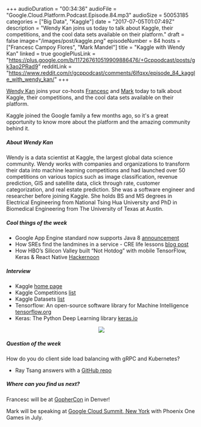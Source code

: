 +++
audioDuration = "00:34:36"
audioFile = "Google.Cloud.Platform.Podcast.Episode.84.mp3"
audioSize = 50053185
categories = ["Big Data", "Kaggle"]
date = "2017-07-05T01:07:49Z"
description = "Wendy Kan joins us today to talk about Kaggle, their competitions, and the cool data sets available on their platform."
draft = false
image="/images/post/kaggle.png"
episodeNumber = 84
hosts = ["Francesc Campoy Flores", "Mark Mandel"]
title = "Kaggle with Wendy Kan"
linked = true
googlePlusLink = "https://plus.google.com/b/117267610519909886476/+Gcppodcast/posts/gk3ao2PRad9"
redditLink = "https://www.reddit.com/r/gcppodcast/comments/6lfqxx/episode_84_kaggle_with_wendy_kan/"
+++

[Wendy Kan](https://twitter.com/wendykan) joins your co-hosts
[Francesc](https://twitter.com/francesc) and
[Mark](https://twitter.com/Neurotic) today to talk about Kaggle, their competitions,
and the cool data sets available on their platform.

Kaggle joined the Google family a few months ago, so it's a great opportunity to know more about
the platform and the amazing community behind it.

<!--more-->

##### About Wendy Kan

Wendy is a data scientist at Kaggle, the largest global data science community.
Wendy works with companies and organizations to transform their data into machine
learning competitions and had launched over 50 competitions on various topics such
as image classification, revenue prediction, GIS and satellite data, click through
rate, customer categorization, and real estate prediction. She was a software
engineer and researcher before joining Kaggle. She holds BS and MS degrees in
Electrical Engineering from National Tsing Hua University and PhD in Biomedical
Engineering from The University of Texas at Austin.

##### Cool things of the week

- Google App Engine standard now supports Java 8 [announcement](https://cloudplatform.googleblog.com/2017/06/Google-App-Engine-standard-now-supports-Java-8.html)
- How SREs find the landmines in a service - CRE life lessons [blog post](https://cloudplatform.googleblog.com/2017/06/how-SREs-find-the-landmines-in-a-service-CRE-life-lessons.html)
- How HBO’s Silicon Valley built “Not Hotdog” with mobile TensorFlow, Keras & React Native [Hackernoon](https://hackernoon.com/how-hbos-silicon-valley-built-not-hotdog-with-mobile-tensorflow-keras-react-native-ef03260747f3)

##### Interview

- Kaggle [home page](https://www.kaggle.com/)
- Kaggle Competitions [list](https://www.kaggle.com/competitions)
- Kaggle Datasets [list](https://www.kaggle.com/datasets)
- Tensorflow: An open-source software library for Machine Intelligence [tensorflow.org](https://www.tensorflow.org/)
- Keras: The Python Deep Learning library [keras.io](https://keras.io/)

<div style="text-align: center">
  <a href="https://www.kaggle.com/"><img src="/images/post/kaggle.png" style="margin: auto;"></a>
</div>

##### Question of the week

How do you do client side load balancing with gRPC and Kubernetes?

- Ray Tsang answers with a [GitHub repo](https://github.com/saturnism/grpc-java-demos/tree/master/kubernetes-lb-example)

##### Where can you find us next?

Francesc will be at [GopherCon](https://www.gophercon.com/) in Denver!

Mark will be speaking at [Google Cloud Summit, New York](https://cloudplatformonline.com/summit-NewYork-2017.html) with Phoenix One Games in July.